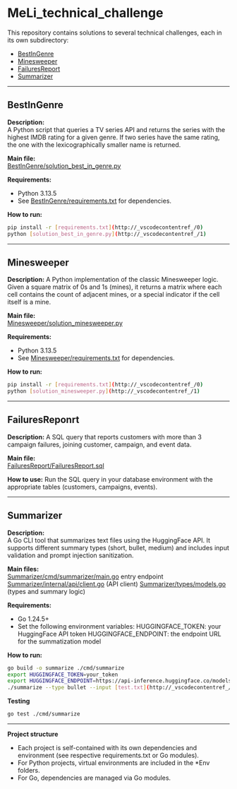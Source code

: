 # MeLi_technical_challenge

This repository contains solutions to several technical challenges, each in its own subdirectory:

- [BestInGenre](BestInGenre/solution_best_in_genre.py)
- [Minesweeper](Minesweeper/solution_minesweeper.py)
- [FailuresReport](FailuresReport/FailuresReport.sql)
- [Summarizer](Summarizer/)

---

## BestInGenre

**Description:**  
A Python script that queries a TV series API and returns the series with the highest IMDB rating for a given genre. If two series have the same rating, the one with the lexicographically smaller name is returned.

**Main file:**  
[BestInGenre/solution_best_in_genre.py](BestInGenre/solution_best_in_genre.py)

**Requirements:**  
- Python 3.13.5
- See [BestInGenre/requirements.txt](BestInGenre/requirements.txt) for dependencies.

**How to run:**
```sh
pip install -r [requirements.txt](http://_vscodecontentref_/0)
python [solution_best_in_genre.py](http://_vscodecontentref_/1)

```
---

## Minesweeper

**Description:**
A Python implementation of the classic Minesweeper logic. Given a square matrix of 0s and 1s (mines), it returns a matrix where each cell contains the count of adjacent mines, or a special indicator if the cell itself is a mine.

**Main file:**  
[Minesweeper/solution_minesweeper.py](Minesweeper/solution_minesweeper.py)

**Requirements:**  
- Python 3.13.5
- See [Minesweeper/requirements.txt](BestInGenre/requirements.txt) for dependencies.

**How to run:**
```sh
pip install -r [requirements.txt](http://_vscodecontentref_/0)
python [solution_minesweeper.py](http://_vscodecontentref_/1)

```
---

## FailuresReponrt

**Description:**
A SQL query that reports customers with more than 3 campaign failures, joining customer, campaign, and event data.

**Main file:**  
[FailuresReport/FailuresReport.sql](FailuresReport/FailuresReport.py)

**How to use:**
Run the SQL query in your database environment with the appropriate tables (customers, campaigns, events).

---

## Summarizer

**Description:**  
A Go CLI tool that summarizes text files using the HuggingFace API. It supports different summary types (short, bullet, medium) and includes input validation and prompt injection sanitization.

**Main files:**  
[Summarizer/cmd/summarizer/main.go](Summarizer/cmd/summarize/main.go) entry endpoint
[Summarizer/internal/api/client.go](Summarizer/internal/api/client.go) (API client)
[Summarizer/types/models.go](Summarizer/types/models.go) (types and summary logic)

**Requirements:**  
- Go 1.24.5+
- Set the following environment variables:
    HUGGINGFACE_TOKEN: your HuggingFace API token
    HUGGINGFACE_ENDPOINT: the endpoint URL for the summatization model

**How to run:**
```sh
go build -o summarize ./cmd/summarize
export HUGGINGFACE_TOKEN=your_token
export HUGGINGFACE_ENDPOINT=https://api-inference.huggingface.co/models/facebook/bart-large-cnn
./summarize --type bullet --input [test.txt](http://_vscodecontentref_/4)

```

**Testing**
```sh
go test ./cmd/summarize
```
---

**Project structure** 
- Each project is self-contained with its own dependencies and environment (see respective requirements.txt or Go modules).
- For Python projects, virtual environments are included in the *Env folders.
- For Go, dependencies are managed via Go modules.
